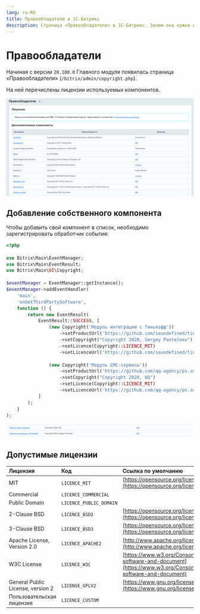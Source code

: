 ```yaml
---
lang: ru-RU
title: Правообладатели в 1С-Битрикс
description: Страница «Правообладатели» в 1С-Битрикс. Зачем она нужна и как добавить свой компонент
---
```


# Правообладатели

Начиная с версии `20.100.0` Главного модуля появилась страница «Правообладатели» (`/bitrix/admin/copyright.php`).

На ней перечислены лицензии используемых компонентов.

![](/images/third-party-components/1.png)

## Добавление собственного компонента

Чтобы добавить свой компонент в список, необходимо зарегистрировать обработчик события:

```php
<?php 

use Bitrix\Main\EventManager;
use Bitrix\Main\EventResult;
use Bitrix\Main\UI\Copyright;

$eventManager = EventManager::getInstance();
$eventManager->addEventHandler(
    'main',
    'onGetThirdPartySoftware',
    function () {
        return new EventResult(
            EventResult::SUCCESS, [
                (new Copyright('Модуль интеграции с Тинькофф'))
                    ->setProductUrl('https://github.com/saundefined/tinkoff-sdk')
                    ->setCopyright("Copyright 2020, Sergey Panteleev")
                    ->setLicence(Copyright::LICENCE_MIT)
                    ->setLicenceUrl('https://github.com/saundefined/tinkoff-sdk/blob/master/LICENSE.md'),
    
                (new Copyright('Модуль СМС-сервисы'))
                    ->setProductUrl('https://github.com/qq-agency/ps.sms')
                    ->setCopyright("Copyright 2020, QQ")
                    ->setLicence(Copyright::LICENCE_MIT)
                    ->setLicenceUrl('https://github.com/qq-agency/ps.sms/blob/master/LICENSE.md'),
            ]
        );
    }
);
```

![](/images/third-party-components/2.png)

## Допустимые лицензии

| Лицензия | Код | Ссылка по умолчанию |
|:---------|:----|:--------------------|
| MIT | `LICENCE_MIT` | [https://opensource.org/licenses/MIT](https://opensource.org/licenses/MIT) |
| Commercial | `LICENCE_COMMERCIAL` | |
| Public Domain | `LICENCE_PUBLIC_DOMAIN` | |
| 2-Clause BSD | `LICENCE_BSD2` | [https://opensource.org/licenses/BSD-2-Clause](https://opensource.org/licenses/BSD-2-Clause) |
| 3-Clause BSD | `LICENCE_BSD3` | [https://opensource.org/licenses/BSD-3-Clause](https://opensource.org/licenses/BSD-3-Clause) |
| Apache License, Version 2.0 | `LICENCE_APACHE2` | [http://www.apache.org/licenses/LICENSE-2.0](http://www.apache.org/licenses/LICENSE-2.0) |
| W3C License | `LICENCE_W3C` | [https://www.w3.org/Consortium/Legal/2015/copyright-software-and-document](https://www.w3.org/Consortium/Legal/2015/copyright-software-and-document) |
| General Public License, version 2 | `LICENSE_GPLV2` | [https://www.gnu.org/licenses/old-licenses/gpl-2.0.txt](https://www.gnu.org/licenses/old-licenses/gpl-2.0.txt) |
| Пользовательская лицензия | `LICENCE_CUSTOM` | |
